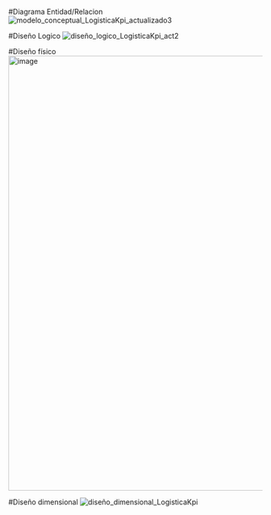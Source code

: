 #Diagrama Entidad/Relacion
![modelo_conceptual_LogisticaKpi_actualizado3](https://github.com/user-attachments/assets/c4bd5aaa-80fa-4474-977b-1ddbb7ea3444)



#Diseño Logico
![diseño_logico_LogisticaKpi_act2](https://github.com/user-attachments/assets/970f7b47-a971-407c-a2d4-a816a8882935)



#Diseño físico
<img width="1342" height="862" alt="image" src="https://github.com/user-attachments/assets/ceb09ae9-e3e0-40d5-b248-326fe2a6e07e" />



#Diseño dimensional
![diseño_dimensional_LogisticaKpi](https://github.com/user-attachments/assets/03b172f1-eba9-45a8-b2cb-b3d3cba3751d)

